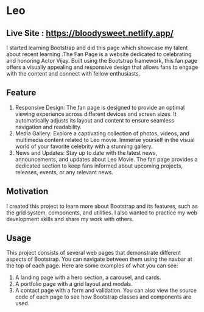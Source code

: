 # Leo

## Live Site : https://bloodysweet.netlify.app/

I started learning Bootstrap and did this page which showcase my talent about recent learning .The Fan Page is a website dedicated to celebrating and honoring Actor Vijay. Built using the Bootstrap framework, this fan page offers a visually appealing and responsive design that allows fans to engage with the content and connect with fellow enthusiasts.

## Feature
1. Responsive Design: The fan page is designed to provide an optimal viewing experience across different devices and screen sizes. It automatically adjusts its layout and content to ensure seamless navigation and readability.
2. Media Gallery: Explore a captivating collection of photos, videos, and multimedia content related to Leo movie. Immerse yourself in the visual world of your favorite celebrity with a stunning gallery.
3. News and Updates: Stay up to date with the latest news, announcements, and updates about Leo Movie. The fan page provides a dedicated section to keep fans informed about upcoming projects, releases, events, or any relevant news.

## Motivation 
I created this project to learn more about Bootstrap and its features, such as the grid system, components, and utilities. I also wanted to practice my web development skills and share my work with others.

## Usage
This project consists of several web pages that demonstrate different aspects of Bootstrap. You can navigate between them using the navbar at the top of each page. Here are some examples of what you can see:

1. A landing page with a hero section, a carousel, and cards.
2. A portfolio page with a grid layout and modals.
3. A contact page with a form and validation.
You can also view the source code of each page to see how Bootstrap classes and components are used.

